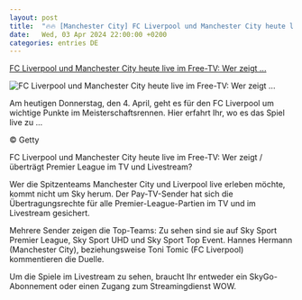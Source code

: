 ```yaml
---
layout: post
title:  "🔥🔥 [Manchester City] FC Liverpool und Manchester City heute live im Free-TV: Wer zeigt ..."
date:   Wed, 03 Apr 2024 22:00:00 +0200
categories: entries DE
---
```

[FC Liverpool und Manchester City heute live im Free-TV: Wer zeigt ...](https://www.spox.com/de/sport/fussball/international/england/2403/Artikel/fc-liverpool-und-manchester-city-heute-live-im-free-tv-wer-zeigt-uebertraegt-premier-league-im-tv-und-livestream.html)

![FC Liverpool und Manchester City heute live im Free-TV: Wer zeigt ...](https://www.spox.com/de/sport/fussball/international/spanien/2403/Bilder/pepp-guardiola-main-img-Kopie-001.jpg)

Am heutigen Donnerstag, den 4. April, geht es für den FC Liverpool um wichtige Punkte im Meisterschaftsrennen. Hier erfahrt Ihr, wo es das Spiel live zu ...

© Getty

FC Liverpool und Manchester City heute live im Free-TV: Wer zeigt / überträgt Premier League im TV und Livestream?

Wer die Spitzenteams Manchester City und Liverpool live erleben möchte, kommt nicht um Sky herum. Der Pay-TV-Sender hat sich die Übertragungsrechte für alle Premier-League-Partien im TV und im Livestream gesichert.

Mehrere Sender zeigen die Top-Teams: Zu sehen sind sie auf Sky Sport Premier League, Sky Sport UHD und Sky Sport Top Event. Hannes Hermann (Manchester City), beziehungsweise Toni Tomic (FC Liverpool) kommentieren die Duelle.

Um die Spiele im Livestream zu sehen, braucht Ihr entweder ein SkyGo-Abonnement oder einen Zugang zum Streamingdienst WOW.

